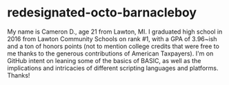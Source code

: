 # redesignated-octo-barnacleboy
My name is Cameron D., age 21 from Lawton, MI. I graduated high school in 2016 from Lawton Community Schools on rank #1, with a GPA of 3.96~ish and a ton of honors points (not to mention college credits that were free to me thanks to the generous contributions of American Taxpayers). I'm on GitHub intent on leaning some of the basics of BASIC, as well as the implications and intricacies of different scripting languages and platforms. Thanks!
